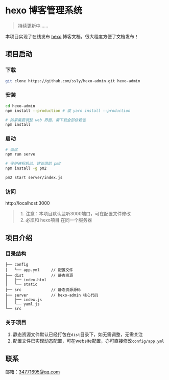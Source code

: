# hexo 博客管理系统

> 持续更新中……

本项目实现了在线发布 [hexo](https://hexo.io/zh-tw/index.html) 博客文档，很大程度方便了文档发布！

## 项目启动

### 下载
```bash
git clone https://github.com/ssly/hexo-admin.git hexo-admin
```

### 安装
```bash
cd hexo-admin
npm install --production # 或 yarn install --production

# 如果需要调整 web 界面，需下载全部依赖包
npm install
```

### 启动
```bash
# 调试
npm run serve

# 守护进程启动，建议借助 pm2
npm install -g pm2

pm2 start server/index.js
```

### 访问

http://localhost:3000

> 1. 注意：本项目默认监听3000端口，可在配置文件修改
> 2. 必须和 hexo项目 在同一个服务器

## 项目介绍

### 目录结构

```
├── config
│   └── app.yml     // 配置文件
├── dist            // 静态资源
│   ├── index.html
│   └── static
├── src             // 静态资源源码
├── server          // hexo-admin 核心代码
│   ├── index.js
│   └── yaml.js
└── src
```

### 关于项目

1. 静态资源文件默认已经打包在`dist`目录下，如无需调整，无需关注
2. 配置文件已实现动态配置，可在website配置，亦可直接修改`config/app.yml`

## 联系

邮箱：34771695@qq.com
